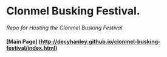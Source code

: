 # Clonmel Busking Festival.

*Repo for Hosting the Clonmel Busking Festival.*

#### [Main Page] (http://decyhanley.github.io/clonmel-busking-festival/index.html)
